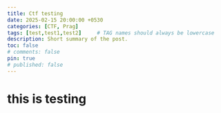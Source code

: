 ```yaml
---
title: Ctf testing
date: 2025-02-15 20:00:00 +0530
categories: [CTF, Prag]
tags: [test,test1,test2]     # TAG names should always be lowercase
description: Short summary of the post.
toc: false
# comments: false
pin: true
# published: false
---
```


# this is testing